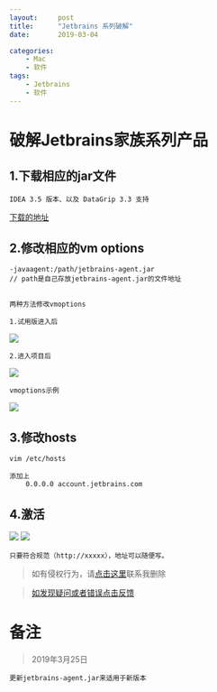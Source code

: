 ```yaml
---
layout:     post
title:      "Jetbrains 系列破解"
date:       2019-03-04

categories:
    - Mac
    - 软件
tags:
    - Jetbrains
    - 软件
---
```

# 破解Jetbrains家族系列产品

## 1.下载相应的jar文件

    IDEA 3.5 版本、以及 DataGrip 3.3 支持

[下载的地址](https://dpq123456-1256164122.cos.ap-beijing.myqcloud.com/software/jetbrains-agent.jar)

<!-- more -->
## 2.修改相应的vm options

    -javaagent:/path/jetbrains-agent.jar
    // path是自己存放jetbrains-agent.jar的文件地址


    两种方法修改vmoptions

    1.试用版进入后

<img src='https://dpq123456-1256164122.cos.ap-beijing.myqcloud.com/software/picture/JetBrains%20%E4%BF%AE%E6%94%B9VM%20Options%E6%96%87%E4%BB%B6'/>

    2.进入项目后

<img src='https://dpq123456-1256164122.cos.ap-beijing.myqcloud.com/software/picture/JetBrains%20%E4%BF%AE%E6%94%B9VM%20Options%E6%96%87%E4%BB%B602'/>

    vmoptions示例

<img src='https://dpq123456-1256164122.cos.ap-beijing.myqcloud.com/software/picture/vm%20options%E7%A4%BA%E4%BE%8B%E5%9B%BE'/>

## 3.修改hosts

    vim /etc/hosts

    添加上
        0.0.0.0 account.jetbrains.com

## 4.激活

<img src='https://dpq123456-1256164122.cos.ap-beijing.myqcloud.com/software/picture/Manage%20License%E7%A4%BA%E4%BE%8B%E5%9B%BE'/>
<img src='https://dpq123456-1256164122.cos.ap-beijing.myqcloud.com/software/picture/License%20Server'/>

    只要符合规范（http://xxxxx），地址可以随便写。

>如有侵权行为，请[点击这里](https://github.com/cooper-q/MattMeng_hexo/issues)联系我删除

>[如发现疑问或者错误点击反馈](https://github.com/cooper-q/MattMeng_hexo/issues)

# 备注

>2019年3月25日

    更新jetbrains-agent.jar来适用于新版本
